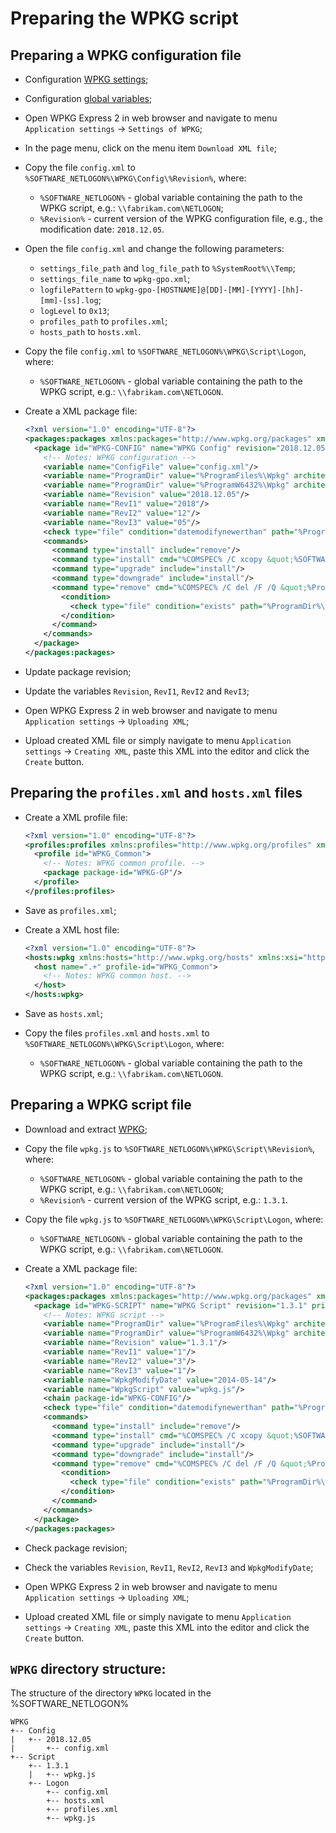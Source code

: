 # Preparing the WPKG script

## Preparing a WPKG configuration file

- Configuration [WPKG settings](wpkg-express.md#configuration-wpkg-express-2-settings);
- Configuration [global variables](wpkg-express.md#configuration-global-variables);
- Open WPKG Express 2 in web browser and navigate to menu `Application settings` ->
  `Settings of WPKG`;
- In the page menu, click on the menu item `Download XML file`;
- Copy the file `config.xml` to `%SOFTWARE_NETLOGON%\WPKG\Config\%Revision%`,
  where:
    * `%SOFTWARE_NETLOGON%` - global variable containing the path to the WPKG script,
      e.g.: `\\fabrikam.com\NETLOGON`;
    * `%Revision%` - current version of the WPKG configuration file, e.g.,
      the modification date: `2018.12.05`.
- Open the file `config.xml` and change the following parameters:
  * `settings_file_path` and `log_file_path` to `%SystemRoot%\\Temp`;
  * `settings_file_name` to `wpkg-gpo.xml`;
  * `logfilePattern` to `wpkg-gpo-[HOSTNAME]@[DD]-[MM]-[YYYY]-[hh]-[mm]-[ss].log`;
  * `logLevel` to `0x13`;
  * `profiles_path` to `profiles.xml`;
  * `hosts_path` to `hosts.xml`.
- Copy the file `config.xml` to `%SOFTWARE_NETLOGON%\WPKG\Script\Logon`,
  where:
    * `%SOFTWARE_NETLOGON%` - global variable containing the path to the WPKG script,
      e.g.: `\\fabrikam.com\NETLOGON`.
- Create a XML package file:

  ```xml
  <?xml version="1.0" encoding="UTF-8"?>
  <packages:packages xmlns:packages="http://www.wpkg.org/packages" xmlns:wpkg="http://www.wpkg.org/wpkg" xmlns:xsi="http://www.w3.org/2001/XMLSchema-instance" xsi:schemaLocation="http://www.wpkg.org/packages">
    <package id="WPKG-CONFIG" name="WPKG Config" revision="2018.12.05" priority="10000" reboot="false">
      <!-- Notes: WPKG configuration -->
      <variable name="ConfigFile" value="config.xml"/>
      <variable name="ProgramDir" value="%ProgramFiles%\Wpkg" architecture="x86"/>
      <variable name="ProgramDir" value="%ProgramW6432%\Wpkg" architecture="x64"/>
      <variable name="Revision" value="2018.12.05"/>
      <variable name="RevI1" value="2018"/>
      <variable name="RevI2" value="12"/>
      <variable name="RevI3" value="05"/>
      <check type="file" condition="datemodifynewerthan" path="%ProgramDir%\%ConfigFile%" value="%RevI1%-%RevI2%-%RevI3% 00:00:00"/>
      <commands>
        <command type="install" include="remove"/>
        <command type="install" cmd="%COMSPEC% /C xcopy &quot;%SOFTWARE_NETLOGON%\WPKG\Config\%Revision%\%ConfigFile%&quot; &quot;%ProgramDir%\&quot; /E /Q /H /R /Y" timeout="60"/>
        <command type="upgrade" include="install"/>
        <command type="downgrade" include="install"/>
        <command type="remove" cmd="%COMSPEC% /C del /F /Q &quot;%ProgramDir%\%ConfigFile%&quot;" timeout="30">
          <condition>
            <check type="file" condition="exists" path="%ProgramDir%\%ConfigFile%"/>
          </condition>
        </command>
      </commands>
    </package>
  </packages:packages>
  ```

- Update package revision;
- Update the variables `Revision`, `RevI1`, `RevI2` and `RevI3`;
- Open WPKG Express 2 in web browser and navigate to menu `Application settings` ->
  `Uploading XML`;
- Upload created XML file or simply navigate to menu `Application settings` ->
  `Creating XML`, paste this XML into the editor and click the `Create` button.

## Preparing the `profiles.xml` and `hosts.xml` files

- Create a XML profile file:

  ```xml
  <?xml version="1.0" encoding="UTF-8"?>
  <profiles:profiles xmlns:profiles="http://www.wpkg.org/profiles" xmlns:xsi="http://www.w3.org/2001/XMLSchema-instance" xsi:schemaLocation="http://www.wpkg.org/profiles">
    <profile id="WPKG_Common">
      <!-- Notes: WPKG common profile. -->
      <package package-id="WPKG-GP"/>
    </profile>
  </profiles:profiles>
  ```

- Save as `profiles.xml`;
- Create a XML host file:

  ```xml
  <?xml version="1.0" encoding="UTF-8"?>
  <hosts:wpkg xmlns:hosts="http://www.wpkg.org/hosts" xmlns:xsi="http://www.w3.org/2001/XMLSchema-instance" xsi:schemaLocation="http://www.wpkg.org/hosts">
    <host name=".+" profile-id="WPKG_Common">
      <!-- Notes: WPKG common host. -->
    </host>
  </hosts:wpkg>
  ```

- Save as `hosts.xml`;
- Copy the files `profiles.xml` and `hosts.xml` to `%SOFTWARE_NETLOGON%\WPKG\Script\Logon`,
  where:
    * `%SOFTWARE_NETLOGON%` - global variable containing the path to the WPKG script,
      e.g.: `\\fabrikam.com\NETLOGON`.

## Preparing a WPKG script file

- Download and extract [WPKG](https://wpkg.org/Download);
- Copy the file `wpkg.js` to `%SOFTWARE_NETLOGON%\WPKG\Script\%Revision%`,
  where:
    * `%SOFTWARE_NETLOGON%` - global variable containing the path to the WPKG script,
      e.g.: `\\fabrikam.com\NETLOGON`;
    * `%Revision%` - current version of the WPKG script, e.g.: `1.3.1`.
- Copy the file `wpkg.js` to `%SOFTWARE_NETLOGON%\WPKG\Script\Logon`,
  where:
    * `%SOFTWARE_NETLOGON%` - global variable containing the path to the WPKG script,
      e.g.: `\\fabrikam.com\NETLOGON`.
- Create a XML package file:

  ```xml
  <?xml version="1.0" encoding="UTF-8"?>
  <packages:packages xmlns:packages="http://www.wpkg.org/packages" xmlns:wpkg="http://www.wpkg.org/wpkg" xmlns:xsi="http://www.w3.org/2001/XMLSchema-instance" xsi:schemaLocation="http://www.wpkg.org/packages">
    <package id="WPKG-SCRIPT" name="WPKG Script" revision="1.3.1" priority="10000" reboot="false">
      <!-- Notes: WPKG script -->
      <variable name="ProgramDir" value="%ProgramFiles%\Wpkg" architecture="x86"/>
      <variable name="ProgramDir" value="%ProgramW6432%\Wpkg" architecture="x64"/>
      <variable name="Revision" value="1.3.1"/>
      <variable name="RevI1" value="1"/>
      <variable name="RevI2" value="3"/>
      <variable name="RevI3" value="1"/>
      <variable name="WpkgModifyDate" value="2014-05-14"/>
      <variable name="WpkgScript" value="wpkg.js"/>
      <chain package-id="WPKG-CONFIG"/>
      <check type="file" condition="datemodifynewerthan" path="%ProgramDir%\%WpkgScript%" value="%WpkgModifyDate% 00:00:00"/>
      <commands>
        <command type="install" include="remove"/>
        <command type="install" cmd="%COMSPEC% /C xcopy &quot;%SOFTWARE_NETLOGON%\WPKG\Script\%Revision%\%WpkgScript%&quot; &quot;%ProgramDir%\&quot; /E /Q /H /R /Y" timeout="60"/>
        <command type="upgrade" include="install"/>
        <command type="downgrade" include="install"/>
        <command type="remove" cmd="%COMSPEC% /C del /F /Q &quot;%ProgramDir%\%WpkgScript%&quot;" timeout="30">
          <condition>
            <check type="file" condition="exists" path="%ProgramDir%\%WpkgScript%"/>
          </condition>
        </command>
      </commands>
    </package>
  </packages:packages>
  ```

- Check package revision;
- Check the variables `Revision`, `RevI1`, `RevI2`, `RevI3` and `WpkgModifyDate`;
- Open WPKG Express 2 in web browser and navigate to menu `Application settings` ->
  `Uploading XML`;
- Upload created XML file or simply navigate to menu `Application settings` ->
  `Creating XML`, paste this XML into the editor and click the `Create` button.

## `WPKG` directory structure:

The structure of the directory `WPKG` located in the %SOFTWARE_NETLOGON%

  ```text
  WPKG
  +-- Config
  |   +-- 2018.12.05
  |       +-- config.xml
  +-- Script
      +-- 1.3.1
      |   +-- wpkg.js
      +-- Logon
          +-- config.xml
          +-- hosts.xml
          +-- profiles.xml
          +-- wpkg.js
  ```
